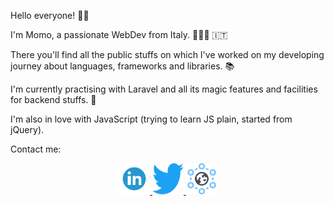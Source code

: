 Hello everyone! 🤟🏼

I'm Momo, a passionate WebDev from Italy. 🧑🏻‍💻 🇮🇹

There you'll find all the public stuffs on which I've worked  on  my developing journey about languages, frameworks and libraries. 📚  

I'm currently practising with Laravel and all its magic features and  facilities for backend stuffs.  🚀  

I'm also in love with JavaScript (trying to learn JS plain, started from jQuery).

 Contact me:
 
 <div align="center">
  <a href="https://www.linkedin.com/in/dario-presutti-771643b8/" target="_blank" >
    <img src="https://github.com/momoramadori/momoramadori/blob/master/images/linkedin.png" alt="Linkedin" width="50" height="50"/>
  </a>
  <a href="https://twitter.com/Dario_WD_coding" target="_blank" display="inline-block">
    <img src="https://github.com/momoramadori/momoramadori/blob/master/images/twitter.png" alt="Twitter" width="50" height="50" />
  </a>
  <a href="https://codepen.io/press-the-j" display="inline-block">
    <img src="https://github.com/momoramadori/momoramadori/blob/master/images/domain.png" alt="Portfolio" width="50" height="50" />
  </a>
</div>
